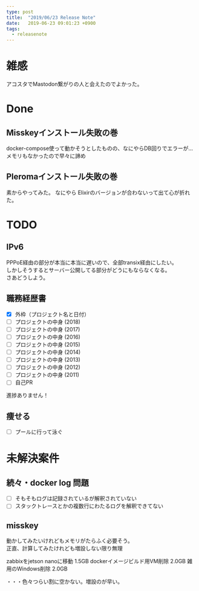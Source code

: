 ```yaml
---
type: post
title:  "2019/06/23 Release Note"
date:   2019-06-23 09:01:23 +0900
tags:
  - releasenote
---
```

# 雑感

アコスタでMastodon繋がりの人と会えたのでよかった。

# Done

## Misskeyインストール失敗の巻

docker-compose使って動かそうとしたものの、なにやらDB回りでエラーが…   
メモリもなかったので早々に諦め

## Pleromaインストール失敗の巻

素からやってみた。 なにやら Elixirのバージョンが合わないって出て心が折れた。

# TODO 

## IPv6 

PPPoE経由の部分が本当に本当に遅いので、全部transix経由にしたい。   
しかしそうするとサーバー公開してる部分がどうにもならなくなる。  
さあどうしよう。

## 職務経歴書

- [x] 外枠（プロジェクト名と日付）
- [ ] プロジェクトの中身 (2018)
- [ ] プロジェクトの中身 (2017)
- [ ] プロジェクトの中身 (2016)
- [ ] プロジェクトの中身 (2015)
- [ ] プロジェクトの中身 (2014)
- [ ] プロジェクトの中身 (2013)
- [ ] プロジェクトの中身 (2012)
- [ ] プロジェクトの中身 (2011)
- [ ] 自己PR

進捗ありません！

## 痩せる

- [ ] プールに行って泳ぐ

# 未解決案件

## 続々・docker log 問題

- [ ] そもそもログは記録されているが解釈されていない
- [ ] スタックトレースとかの複数行にわたるログを解釈できてない

## misskey

動かしてみたいけれどもメモリがたらふく必要そう。  
正直、計算してみたけれども増設しない限り無理

zabbixをjetson nanoに移動    1.5GB
dockerイメージビルド用VM削除   2.0GB
雑用のWindows削除            2.0GB

・・・色々つらい割に空かない。増設のが早い。
